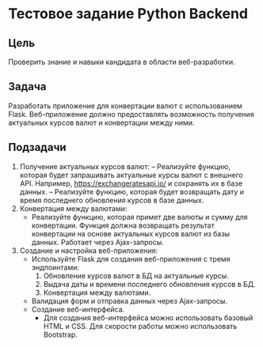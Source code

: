 # Тестовое задание Python Backend

## Цель

Проверить знание и навыки кандидата в области веб-разработки.

## Задача

Разработать приложение для конвертации валют с использованием Flask. Веб-приложение должно предоставлять возможность получения актуальных курсов валют и конвертации между ними.

## Подзадачи

1. Получение актуальных курсов валют: – Реализуйте функцию, которая будет запрашивать актуальные курсы валют с внешнего API. Например, <https://exchangeratesapi.io/> и сохранять их в базе данных. – Реализуйте функцию, которая будет возвращать дату и время последнего обновления курсов в базе данных.
2. Конвертация между валютами:
    - Реализуйте функцию, которая примет две валюты и сумму для конвертации. Функция должна возвращать результат конвертации на основе актуальных курсов валют из базы данных. Работает через Ajax-запросы.
3. Создание и настройка веб-приложения:
    - Используйте Flask для создания веб-приложения с тремя эндпоинтами:
        1) Обновление курсов валют в БД на актуальные курсы.
        2) Выдача даты и времени последнего обновления курсов в БД.
        3) Конвертация между валютами.
    - Валидация форм и отправка данных через Ajax-запросы.
    - Создание веб-интерфейса.
        - Для создания веб-интерфейса можно использовать базовый HTML и CSS. Для скорости работы можно использовать Bootstrap.
